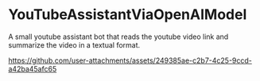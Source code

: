 # YouTubeAssistantViaOpenAIModel
A small youtube assistant bot that reads the youtube video link and summarize the video in a textual format.






https://github.com/user-attachments/assets/249385ae-c2b7-4c25-9ccd-a42ba45afc65


